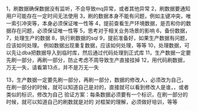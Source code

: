 1，刷数据确保数据没有监听，不会导致mq异常，或者其他异常
2，刷数据要通知用户可能存在一定时间无法使用
3，刷的数据本身不能有问题，例如主键冲突，唯一索引冲突等，本身必须保证唯一性等
4，提前查看生产环境数据，是否和你的数据存在问题，必须保证唯一性等
5，思考对于相关业务场景的影响
6，备份数据，
7，处理生产的数据
8，执行刷数据的sql
9，提前准备好，如果生产数据有问题，应该如何处理。
  例如数据出现重复数据，应该如何处理，等等
10，处理数据，可以先让dba把数据导入到临时库，然后通过代码处理到正式库
11，生产数据一定要先刷一部分，再刷一部分，防止考虑不周导致生产直接挂掉
12，用代码刷数据，万无一失，请看第13点，并不是万无一失

13，生产数据一定要先刷一部分，再刷一部分，数据的修改人，必须改为自己，在刷一部分的时候，就可以知道自己是对的，直接就可以看到修改人是谁，，或者类似的标识，修改为自己
验证方案：每条数据必须要有一个标识，在刷一部分的时候，就可以知道自己的刷数就是对的
对框架的理解，必须做好培训，等等










